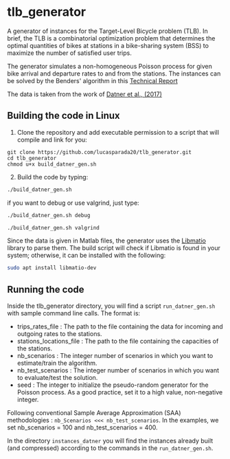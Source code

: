# tlb_generator
A generator of instances for the Target-Level Bicycle problem (TLB). In brief, the TLB is a combinatorial optimization problem that determines the optimal quantities of bikes at stations in a bike-sharing system (BSS) to maximize the number of satisfied user trips.

The generator simulates a non-homogeneous Poisson process for given bike arrival and departure rates to and from the stations. The instances can be solved by the Benders' algorithm in this [Technical Report](https://www.cirrelt.ca/documentstravail/cirrelt-2025-02.pdf)

The data is taken from the work of [Datner et al., (2017)](https://pubsonline.informs.org/doi/abs/10.1287/trsc.2017.0790)

## Building the code in Linux

1. Clone the repository and add executable permission to a script that will compile and link for you:

```shell
git clone https://github.com/lucasparada20/tlb_generator.git
cd tlb_generator
chmod u+x build_datner_gen.sh
```
2. Build the code by typing:

```bash
./build_datner_gen.sh
```

if you want to debug or use valgrind, just type:

```bash
./build_datner_gen.sh debug
```

```bash
./build_datner_gen.sh valgrind
```

Since the data is given in Matlab files, the generator uses the [Libmatio](https://packages.debian.org/source/sid/libmatio) library to parse them. The build script will check if Libmatio is found in your system; otherwise, it can be installed with the following:

```bash
sudo apt install libmatio-dev
```

## Running the code

Inside the tlb_generator directory, you will find a script `run_datner_gen.sh` with sample command line calls. The format is:

* trips_rates_file : The path to the file containing the data for incoming and outgoing rates to the stations.
* stations_locations_file : The path to the file containing the capacities of the stations.
* nb_scenarios : The integer number of scenarios in which you want to estimate/train the algorithm.
* nb_test_scenarios : The integer number of scenarios in which you want to evaluate/test the solution.
* seed : The integer to initialize the pseudo-random generator for the Poisson process. As a good practice, set it to a high value, non-negative integer.

Following conventional Sample Average Approximation (SAA) methodologies : `nb_Scenarios <<< nb_test_scenarios`. In the examples, we set nb_scenarios = 100 and nb_test_scenarios = 400.

In the directory `instances_datner` you will find the instances already built (and compressed) according to the commands in the `run_datner_gen.sh`.

